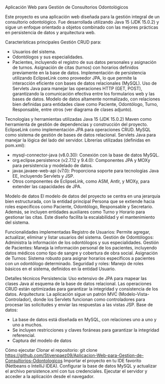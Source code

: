 Aplicación Web para Gestión de Consultorios Odontológicos

Este proyecto es una aplicación web diseñada para la gestión integral de un consultorio odontológico. Fue desarrollada utilizando Java 15 (JDK 15.0.2) y sigue un enfoque orientado a objetos combinado con las mejores prácticas en persistencia de datos y arquitectura web.

Características principales
  Gestión CRUD para:
  - Usuarios del sistema.
  - Odontólogos y sus especialidades.
  - Pacientes, incluyendo el registro de sus datos personales y asignación de turnos.
  Asignación de citas (turnos) con horarios definidos previamente en la base de datos.
  Implementación de persistencia utilizando EclipseLink como proveedor JPA, lo que permite la interacción eficiente con bases de datos relacionales (MySQL).
  Uso de Servlets Java para manejar las operaciones HTTP (GET, POST), garantizando la comunicación efectiva entre los formularios web y las bases de datos.
  Modelo de datos altamente normalizado, con relaciones bien definidas para entidades clave como Paciente, Odontólogo, Turno, Responsable, entre otros (ver diagrama de clases adjunto).

Tecnologías y herramientas utilizadas
  Java 15 (JDK 15.0.2)
  Maven como herramienta de gestión de dependencias y construcción del proyecto.
  EclipseLink como implementación JPA para operaciones CRUD.
  MySQL como sistema de gestión de bases de datos relacional.
  Servlets Java para manejar la lógica del lado del servidor.
  Librerías utilizadas (definidas en pom.xml):
  - mysql-connector-java (v8.0.30): Conexión con la base de datos MySQL.
  - org.eclipse.persistence (v2.7.12 y 9.4.0): Componentes JPA y MOXy para persistencia y modelado de datos.
  - javax.javaee-web-api (v7.0): Proporciona soporte para tecnologías Java EE, incluyendo Servlets y JSP.
  - Otros componentes de EclipseLink, como ASM, Antlr, y MOXy, para extender las capacidades de JPA.

Modelo de datos
  El modelo de datos del proyecto se centra en una jerarquía bien estructurada, con la entidad principal Persona que se extiende hacia roles específicos como Paciente, Odontólogo, Responsable y Secretario. Además, se incluyen entidades auxiliares como Turno y Horario para gestionar las citas. Este diseño facilita la escalabilidad y el mantenimiento del sistema.

Funcionalidades implementadas
  Registro de Usuarios: Permite agregar, actualizar, eliminar y listar usuarios del sistema.
  Gestión de Odontólogos: Administra la información de los odontólogos y sus especialidades.
  Gestión de Pacientes: Maneja la información personal de los pacientes, incluyendo datos médicos como tipo de sangre y cobertura de obra social.
  Asignación de Turnos: Sistema robusto para asignar horarios específicos a pacientes con un odontólogo determinado.
  Seguridad y roles: Manejo de roles básicos en el sistema, definidos en la entidad Usuario.
  
Detalles técnicos
  Persistencia: Uso extensivo de JPA para mapear las clases Java al esquema de la base de datos relacional. Las operaciones CRUD están optimizadas para garantizar la integridad y consistencia de los datos.
  Arquitectura: La aplicación sigue un patrón MVC (Modelo-Vista-Controlador), donde los Servlets funcionan como controladores para procesar las solicitudes y enviar las respuestas a las vistas JSP.
  Base de datos:
  - La base de datos está diseñada en MySQL, con relaciones uno a uno y uno a muchos.
  - Se incluyen restricciones y claves foráneas para garantizar la integridad referencial.
  - Captura del modelo de datos

Cómo ejecutar
  Clonar el repositorio: git clone https://github.com/Stivenpaez09/Aplicacion-Web-para-Gestion-de-Consultorios-Odontologicos
  Importar el proyecto en tu IDE favorito (Netbeans o IntelliJ IDEA).
  Configurar la base de datos MySQL y actualizar el archivo persistence.xml con tus credenciales.
  Ejecutar el servidor y acceder a la aplicación desde el navegador.
